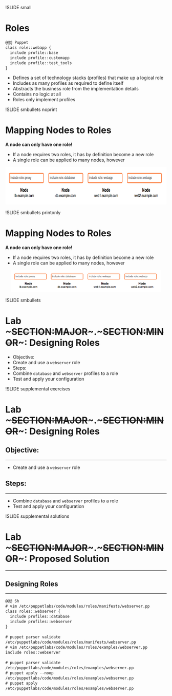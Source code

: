 !SLIDE small 
# Roles

    @@@ Puppet
    class role::webapp {
      include profile::base
      include profile::customapp
      include profile::test_tools
    }

* Defines a set of technology stacks (profiles) that make up a logical role
* Includes as many profiles as required to define itself
* Abstracts the business role from the implementation details
* Contains no logic at all
* Roles only implement profiles


!SLIDE smbullets noprint
# Mapping Nodes to Roles

**A node can only have one role!**

* If a node requires two roles, it has by definition become a new role
* A single role can be applied to many nodes, however

<center><img src="../_images/roles_profiles/role_classification.png" style="width:800px;height:116px;" alt="Role Classification"/></center>


!SLIDE smbullets printonly
# Mapping Nodes to Roles

**A node can only have one role!**

* If a node requires two roles, it has by definition become a new role
* A single role can be applied to many nodes, however

<center><img src="../_images/roles_profiles/role_classification.png" style="width:470px;height:68px;" alt="Role Classification"/></center>


!SLIDE smbullets 
# Lab ~~~SECTION:MAJOR~~~.~~~SECTION:MINOR~~~: Designing Roles

* Objective:
 * Create and use a `webserver` role 
* Steps:
 * Combine `database` and `webserver` profiles to a role
 * Test and apply your configuration


!SLIDE supplemental exercises
# Lab ~~~SECTION:MAJOR~~~.~~~SECTION:MINOR~~~: Designing Roles

## Objective:

****

* Create and use a `webserver` role

## Steps:

****

* Combine `database` and `webserver` profiles to a role
* Test and apply your configuration


!SLIDE supplemental solutions
# Lab ~~~SECTION:MAJOR~~~.~~~SECTION:MINOR~~~: Proposed Solution

****

## Designing Roles

****

    @@@ Sh
    # vim /etc/puppetlabs/code/modules/roles/manifests/webserver.pp
    class roles::webserver {
      include profiles::database
      include profiles::webserver
    }

    # puppet parser validate /etc/puppetlabs/code/modules/roles/manifests/webserver.pp
    # vim /etc/puppetlabs/code/modules/roles/examples/webserver.pp
    include roles::webserver

    # puppet parser validate /etc/puppetlabs/code/modules/roles/examples/webserver.pp
    # puppet apply --noop /etc/puppetlabs/code/modules/roles/examples/webserver.pp
    # puppet apply /etc/puppetlabs/code/modules/roles/examples/webserver.pp
